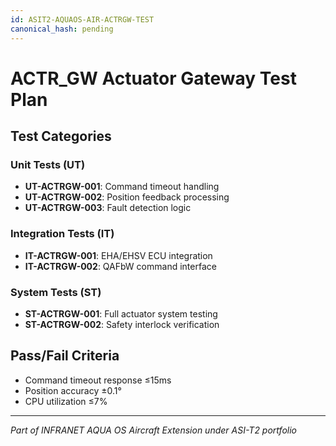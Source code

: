 ```yaml
---
id: ASIT2-AQUAOS-AIR-ACTRGW-TEST
canonical_hash: pending
---
```


# ACTR_GW Actuator Gateway Test Plan

## Test Categories

### Unit Tests (UT)
- **UT-ACTRGW-001**: Command timeout handling
- **UT-ACTRGW-002**: Position feedback processing
- **UT-ACTRGW-003**: Fault detection logic

### Integration Tests (IT)
- **IT-ACTRGW-001**: EHA/EHSV ECU integration
- **IT-ACTRGW-002**: QAFbW command interface

### System Tests (ST)
- **ST-ACTRGW-001**: Full actuator system testing
- **ST-ACTRGW-002**: Safety interlock verification

## Pass/Fail Criteria
- Command timeout response ≤15ms
- Position accuracy ±0.1°
- CPU utilization ≤7%

---

*Part of INFRANET AQUA OS Aircraft Extension under ASI-T2 portfolio*
